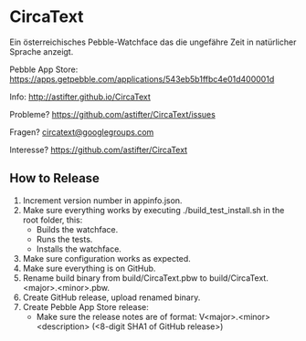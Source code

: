 CircaText
=========

Ein österreichisches Pebble-Watchface das die ungefähre Zeit in natürlicher Sprache anzeigt.

Pebble App Store: https://apps.getpebble.com/applications/543eb5b1ffbc4e01d400001d

Info: http://astifter.github.io/CircaText

Probleme? https://github.com/astifter/CircaText/issues

Fragen? circatext@googlegroups.com

Interesse? https://github.com/astifter/CircaText

How to Release
--------------

1. Increment version number in appinfo.json.
1. Make sure everything works by executing ./build_test_install.sh in the root folder, this:
   - Builds the watchface.
   - Runs the tests.
   - Installs the watchface.
2. Make sure configuration works as expected.
3. Make sure everything is on GitHub.
4. Rename build binary from build/CircaText.pbw to build/CircaText.\<major\>.\<minor\>.pbw.
5. Create GitHub release, upload renamed binary.
6. Create Pebble App Store release:
   - Make sure the release notes are of format:
     V\<major\>.\<minor\> \<description\> (\<8-digit SHA1 of GitHub release\>)
